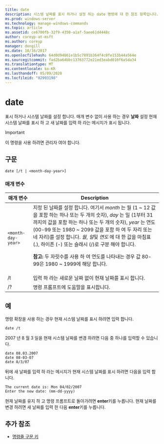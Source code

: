 ```yaml
---
title: date
description: 시스템 날짜를 표시 하거나 설정 하는 date 명령에 대 한 참조 항목입니다. 매개 변수 없이 사용 하는 경우
ms.prod: windows-server
ms.technology: manage-windows-commands
ms.topic: article
ms.assetid: ce6700fb-32f9-4350-a1af-5aee61d4448c
author: coreyp-at-msft
ms.author: coreyp
manager: dongill
ms.date: 10/16/2017
ms.openlocfilehash: 64d0d94061e1b5c7891b364f4c0fe153b44a564e
ms.sourcegitcommit: fad2ba64bbc13763772e21ed3eabd010f6a5da34
ms.translationtype: MT
ms.contentlocale: ko-KR
ms.lasthandoff: 05/09/2020
ms.locfileid: "82993198"
---
```

# <a name="date"></a>date

표시 하거나 시스템 날짜를 설정 합니다. 매개 변수 없이 사용 하는 경우 **날짜** 설정 현재 시스템 날짜를 표시 하 고 새 날짜를 입력 하 라는 메시지가 표시 됩니다.

>[!IMPORTANT]
> 이 명령을 사용 하려면 관리자 여야 합니다.

## <a name="syntax"></a>구문

```
date [/t | <month-day-year>]
```

### <a name="parameters"></a>매개 변수

| 매개 변수 | Description |
| --------- | ----------- |
| `<month-day-year>` | 지정 된 날짜를 설정 합니다. 여기서 *month* 는 월 (1 ~ 12 값을 포함 하는 하나 또는 두 개의 숫자), *day* 는 일 (1부터 31 까지의 값을 포함 하는 하나 또는 두 개의 숫자), *year* 는 연도 (00-99 또는 1980 ~ 2099 값을 포함 하 여 두 자리 또는 네 자리)를 설정 합니다. *월*, *일*및 *연도* 에 대 한 값을 마침표 (.), 하이픈 (-) 또는 슬래시 (/)로 구분 해야 합니다.<p>**참고:** 두 자릿수를 사용 하 여 연도를 나타내는 경우 값 80-99은 1980 ~ 1999에 해당 합니다. |
| /t | 입력 하 라는 새로운 날짜 없이 현재 날짜를 표시 합니다. |
| /? | 명령 프롬프트에 도움말을 표시합니다. |

## <a name="examples"></a>예

명령 확장을 사용 하는 경우 현재 시스템 날짜를 표시 하려면 입력 합니다.

```
date /t
```

2007 년 8 월 3 일을 현재 시스템 날짜를 변경 하려면 다음 중 하나를 입력할 수 있습니다.

```
date 08.03.2007
date 08-03-07
date 8/3/07
```

뒤에 새 날짜를 입력 하 라는 메시지가 현재 시스템 날짜를 표시 하려면 다음을 입력 합니다.

```
The current date is: Mon 04/02/2007
Enter the new date: (mm-dd-yyyy)
```

현재 날짜를 유지 하 고 명령 프롬프트로 돌아가려면 **enter**키를 누릅니다. 현재 날짜를 변경 하려면 새 날짜를 입력 한 다음 **enter**키를 누릅니다.

## <a name="additional-references"></a>추가 참조

- [명령줄 구문 키](command-line-syntax-key.md)